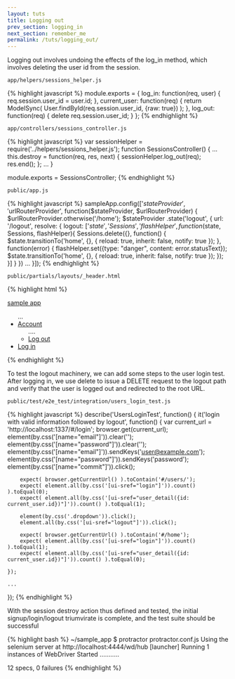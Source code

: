 ```yaml
---
layout: tuts
title: Logging out
prev_section: logging_in
next_section: remember_me
permalink: /tuts/logging_out/
---
```


Logging out involves undoing the effects of the log_in method, which involves deleting the user id from the session.

`app/helpers/sessions_helper.js`

{% highlight javascript %}
module.exports = {
	log_in: function(req, user) {
		req.session.user_id = user.id;
	},
	current_user: function(req) {
		return ModelSync( User.findById(req.session.user_id, {raw: true}) );
	},
	log_out: function(req) {
		delete req.session.user_id;
	}
};
{% endhighlight %}

`app/controllers/sessions_controller.js`

{% highlight javascript %}
var sessionHelper = require('../helpers/sessions_helper.js');
function SessionsController() {
	...
	this.destroy = function(req, res, next) {
		sessionHelper.log_out(req);
		res.end();
	};
	...
}

module.exports = SessionsController;
{% endhighlight %}

`public/app.js`

{% highlight javascript %}
sampleApp.config(['$stateProvider', '$urlRouterProvider', function($stateProvider, $urlRouterProvider) {
	$urlRouterProvider.otherwise('/home');
	$stateProvider
	.state('logout', {
		url: '/logout',
		resolve: {
			logout: ['$state', 'Sessions', 'flashHelper', function($state, Sessions, flashHelper){
				Sessions.delete({}, function() {
					$state.transitionTo('home', {}, {
						reload: true, inherit: false, notify: true
					});
				}, function(error) {
					flashHelper.set({type: "danger", content: error.statusText});
					$state.transitionTo('home', {}, {
						reload: true, inherit: false, notify: true
					});
				});
			}]
		}
	})
	...
}]);
{% endhighlight %}

`public/partials/layouts/_header.html`

{% highlight html %}
<div class="container">
	<a href ui-sref="home" ui-sref-opts="{reload: true}" id="logo">sample app</a>
	<nav>
		<ul class="nav navbar-nav navbar-right">
			...
			<li ng-if="logged_in" class="dropdown">
				<a href class="dropdown-toggle" data-toggle="dropdown">
					Account <b class="caret"></b>
				</a>
				<ul class="dropdown-menu">
					....
					<li><a href ui-sref="logout" ui-sref-opts="{reload: true}">Log out</a></li>
				</ul>
			</li>
			<li ng-if="!logged_in"><a href ui-sref="login" ui-sref-opts="{reload: true}">Log in</a></li>
		</ul>
	</nav>
</div>
{% endhighlight %}

To test the logout machinery, we can add some steps to the user login test. After logging in, we use delete to issue a DELETE request to the logout path and verify that the user is logged out and redirected to the root URL.

`public/test/e2e_test/integration/users_login_test.js`

{% highlight javascript %}
describe('UsersLoginTest', function() {
	it('login with valid information followed by logout', function() {
		var current_url = 'http://localhost:1337/#/login';
		browser.get(current_url);
		element(by.css('[name="email"]')).clear('');
		element(by.css('[name="password"]')).clear('');
		element(by.css('[name="email"]')).sendKeys('user@example.com');
		element(by.css('[name="password"]')).sendKeys('password');
		element(by.css('[name="commit"]')).click();

		expect( browser.getCurrentUrl() ).toContain('#/users/');
		expect( element.all(by.css('[ui-sref="login"]')).count() ).toEqual(0);
		expect( element.all(by.css('[ui-sref="user_detail({id: current_user.id})"]')).count() ).toEqual(1);

		element(by.css('.dropdown')).click();
		element.all(by.css('[ui-sref="logout"]')).click();

		expect( browser.getCurrentUrl() ).toContain('#/home');
		expect( element.all(by.css('[ui-sref="login"]')).count() ).toEqual(1);
		expect( element.all(by.css('[ui-sref="user_detail({id: current_user.id})"]')).count() ).toEqual(0);

	});

	...
});
{% endhighlight %}

With the session destroy action thus defined and tested, the initial signup/login/logout triumvirate is complete, and the test suite should be successful

{% highlight bash %}
~/sample_app $ protractor protractor.conf.js
Using the selenium server at http://localhost:4444/wd/hub
[launcher] Running 1 instances of WebDriver
Started
...........

12 specs, 0 failures
{% endhighlight %}
